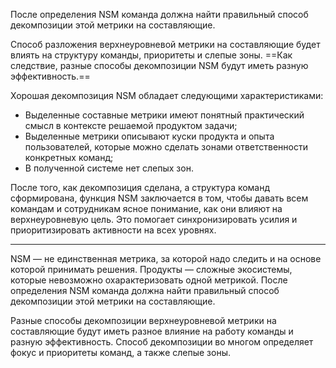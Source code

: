 После определения NSM команда должна найти правильный способ декомпозиции этой метрики на составляющие.

Способ разложения верхнеуровневой метрики на составляющие будет влиять на структуру команды, приоритеты и слепые зоны. ==Как следствие, разные способы декомпозиции NSM будут иметь разную эффективность.==

Хорошая декомпозиция NSM обладает следующими характеристиками:

- Выделенные составные метрики имеют понятный практический смысл в контексте решаемой продуктом задачи;
- Выделенные метрики описывают куски продукта и опыта пользователей, которые можно сделать зонами ответственности конкретных команд;
- В полученной системе нет слепых зон.

После того, как декомпозиция сделана, а структура команд сформирована, функция NSM заключается в том, чтобы давать всем командам и сотрудникам ясное понимание, как они влияют на верхнеуровневую цель. Это помогает синхронизировать усилия и приоритизировать активности на всех уровнях.

---

NSM — не единственная метрика, за которой надо следить и на основе которой принимать решения. Продукты — сложные экосистемы, которые невозможно охарактеризовать одной метрикой. После определения NSM команда должна найти правильный способ декомпозиции этой метрики на составляющие.

Разные способы декомпозиции верхнеуровневой метрики на составляющие будут иметь разное влияние на работу команды и разную эффективность. Способ декомпозиции во многом определяет фокус и приоритеты команд, а также слепые зоны.


